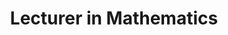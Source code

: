 ---
layout: content

company: "San Francisco State University"
period: "September, 2014 - December, 2015"
title: "Lecturer in Mathematics"
supervisor: Dr. David Bao 
location: "San Francisco, CA"
description: "I have been the principal instructor for several sections of college algebra and precalculus.  I helped develop and administer a large online calculus coursef for 200+ students each semester. "
---
